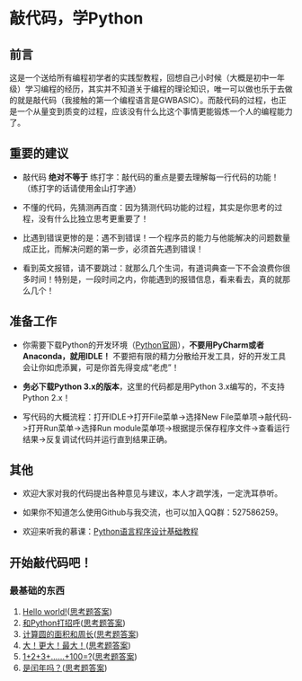 # 敲代码，学Python

## 前言

这是一个送给所有编程初学者的实践型教程，回想自己小时候（大概是初中一年级）学习编程的经历，其实并不知道关于编程的理论知识，唯一可以做也乐于去做的就是敲代码（我接触的第一个编程语言是GWBASIC）。而敲代码的过程，也正是一个从量变到质变的过程，应该没有什么比这个事情更能锻炼一个人的编程能力了。

## 重要的建议

- 敲代码 **绝对不等于** 练打字：敲代码的重点是要去理解每一行代码的功能！（练打字的话请使用金山打字通）

- 不懂的代码，先猜测再百度：因为猜测代码功能的过程，其实是你思考的过程，没有什么比独立思考更重要了！

- 比遇到错误更惨的是：遇不到错误！一个程序员的能力与他能解决的问题数量成正比，而解决问题的第一步，必须首先遇到错误！

- 看到英文报错，请不要跳过：就那么几个生词，有道词典查一下不会浪费你很多时间！特别是，一段时间之内，你能遇到的报错信息，看来看去，真的就那么几个！

## 准备工作

- 你需要下载Python的开发环境（[Python官网](http://www.python.org)），**不要用PyCharm或者Anaconda，就用IDLE！** 不要把有限的精力分散给开发工具，好的开发工具会让你如虎添翼，可是你首先得变成“老虎”！

- **务必下载Python 3.x的版本**，这里的代码都是用Python 3.x编写的，不支持Python 2.x！

- 写代码的大概流程：打开IDLE->打开File菜单->选择New File菜单项->敲代码->打开Run菜单->选择Run module菜单项->根据提示保存程序文件->查看运行结果->反复调试代码并运行直到结果正确。

## 其他

- 欢迎大家对我的代码提出各种意见与建议，本人才疏学浅，一定洗耳恭听。

- 如果你不知道怎么使用Github与我交流，也可以加入QQ群：527586259。

- 欢迎来听我的慕课：[Python语言程序设计基础教程](https://www.icourse163.org/learn/NJUPT-1003215002)

## 开始敲代码吧！

### 最基础的东西
1. [Hello world!](Code/Basic/Basic01.py)([思考题答案](Code/Basic/Basic01_a.py))
2. [和Python打招呼](Code/Basic/Basic02.py)([思考题答案](Code/Basic/Basic02_a.py))
3. [计算圆的面积和周长](Code/Basic/Basic03.py)([思考题答案](Code/Basic/Basic03_a.py))
4. [大！更大！最大！](Code/Basic/Basic04.py)([思考题答案](Code/Basic/Basic04_a.py))
5. [1+2+3+……+100=?](Code/Basic/Basic05.py)([思考题答案](Code/Basic/Basic05_a.py))
6. [是闰年吗？](Code/Basic/Basic06.py)([思考题答案](Code/Basic/Basic06_a.py))